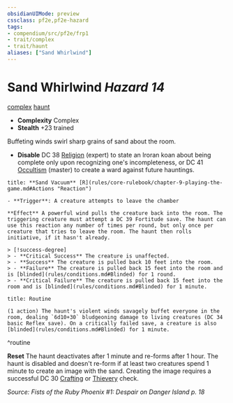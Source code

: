 ```yaml
---
obsidianUIMode: preview
cssclass: pf2e,pf2e-hazard
tags:
- compendium/src/pf2e/frp1
- trait/complex
- trait/haunt
aliases: ["Sand Whirlwind"]
---
```

# Sand Whirlwind *Hazard 14*  
[complex](complex.md "Complex Hazard Trait")  [haunt](haunt.md "Haunt Hazard Trait")  

- **Complexity** Complex
- **Stealth** +23 trained  

Buffeting winds swirl sharp grains of sand about the room.

- **Disable** DC 38 [Religion](skills.md#Religion) (expert) to state an Iroran koan about being complete only upon recognizing one's incompleteness, or DC 41 [Occultism](skills.md#Occultism) (master) to create a ward against future hauntings.  

```ad-embed-ability
title: **Sand Vacuum** [R](rules/core-rulebook/chapter-9-playing-the-game.md#Actions "Reaction")

- **Trigger**: A creature attempts to leave the chamber

**Effect** A powerful wind pulls the creature back into the room. The triggering creature must attempt a DC 39 Fortitude save. The haunt can use this reaction any number of times per round, but only once per creature that tries to leave the room. The haunt then rolls initiative, if it hasn't already.

> [!success-degree] 
> - **Critical Success** The creature is unaffected.
> - **Success** The creature is pulled back 10 feet into the room.
> - **Failure** The creature is pulled back 15 feet into the room and is [blinded](rules/conditions.md#Blinded) for 1 round.
> - **Critical Failure** The creature is pulled back 15 feet into the room and is [blinded](rules/conditions.md#Blinded) for 1 minute.
```

```ad-pf2-summary
title: Routine

(1 action) The haunt's violent winds savagely buffet everyone in the room, dealing `6d10+30` bludgeoning damage to living creatures (DC 34 basic Reflex save). On a critically failed save, a creature is also [blinded](rules/conditions.md#Blinded) for 1 minute.
```
^routine

**Reset** The haunt deactivates after 1 minute and re-forms after 1 hour. The haunt is disabled and doesn't re-form if at least two creatures spend 1 minute to create an image with the sand. Creating the image requires a successful DC 30 [Crafting](skills.md#Crafting) or [Thievery](skills.md#Thievery) check.  

*Source: Fists of the Ruby Phoenix #1: Despair on Danger Island p. 18*